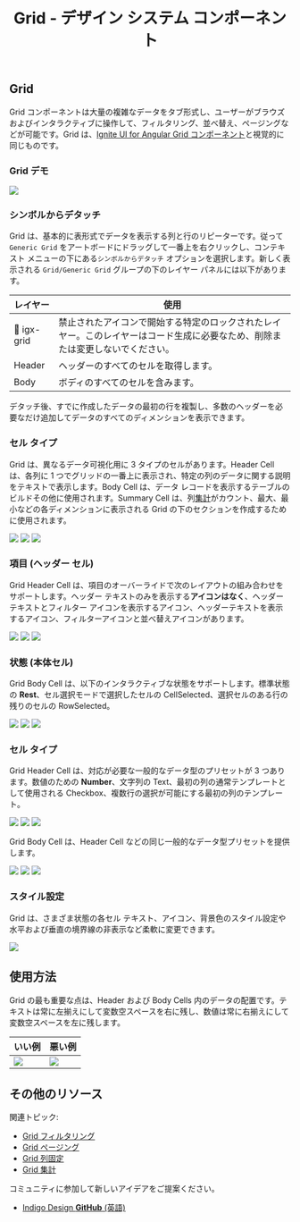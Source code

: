 ﻿---
title: Grid - デザイン システム コンポーネント
_description: Grid コンポーネント シンボルは、表形式の大量のデータを表示しインタラクティブに操作できます。
_keywords: デザイン システム, Sketch, Ignite UI for Angular, コンポーネント, UI ライブラリ, ウィジェット
_language: ja
---

## Grid

Grid コンポーネントは大量の複雑なデータをタブ形式し、ユーザーがブラウズおよびインタラクティブに操作して、フィルタリング、並べ替え、ページングなどが可能です。Grid は、[Ignite UI for Angular Grid コンポーネント](https://jp.infragistics.com/products/ignite-ui-angular/angular/components/grid.html)と視覚的に同じものです。

### Grid デモ

<img src="../images/grid_demo.png" srcset="../images/grid_demo@2x.png 2x" />

### シンボルからデタッチ

Grid は、基本的に表形式でデータを表示する列と行のリピーターです。従って `Generic Grid` をアートボードにドラッグして一番上を右クリックし、コンテキスト メニューの下にある`シンボルからデタッチ` オプションを選択します。新しく表示される `Grid/Generic Grid` グループの下のレイヤー パネルには以下があります。

| レイヤー | 使用 |
| ----------------------------- | ------------------------------- |
| 🚫 igx-grid | 禁止されたアイコンで開始する特定のロックされたレイヤー。このレイヤーはコード生成に必要なため、削除または変更しないでください。 |
| Header | ヘッダーのすべてのセルを取得します。 |
| Body | ボディのすべてのセルを含みます。 |

デタッチ後、すでに作成したデータの最初の行を複製し、多数のヘッダーを必要なだけ追加してデータのすべてのディメンションを表示できます。

### セル タイプ

Grid は、異なるデータ可視化用に 3 タイプのセルがあります。Header Cell は、各列に 1 つでグリッドの一番上に表示され、特定の列のデータに関する説明をテキストで表示します。Body Cell は、データ レコードを表示するテーブルのビルドその他に使用されます。Summary Cell は、列[集計](grid-summaries.md)がカウント、最大、最小などの各ディメンションに表示される Grid の下のセクションを作成するために使用されます。

<img src="../images/grid_cell_header.png" srcset="../images/grid_cell_header@2x.png 2x" />
<img src="../images/grid_cell_body.png" srcset="../images/grid_cell_body@2x.png 2x" />
<img src="../images/grid_cell_summary.png" srcset="../images/grid_cell_summary@2x.png 2x" />

### 項目 (ヘッダー セル)

Grid Header Cell は、項目のオーバーライドで次のレイアウトの組み合わせをサポートします。ヘッダー テキストのみを表示する**アイコンはなく**、ヘッダー テキストとフィルター アイコンを表示するアイコン、ヘッダーテキストを表示するアイコン、フィルターアイコンと並べ替えアイコンがあります。

<img src="../images/grid_cell_header_no-icon.png" srcset="../images/grid_cell_header_no-icon@2x.png 2x" />
<img src="../images/grid_cell_header_icon.png" srcset="../images/grid_cell_header_icon@2x.png 2x" />
<img src="../images/grid_cell_header_icons.png" srcset="../images/grid_cell_header_icons@2x.png 2x" />

### 状態 (本体セル)

Grid Body Cell は、以下のインタラクティブな状態をサポートします。標準状態の **Rest**、セル選択モードで選択したセルの CellSelected、選択セルのある行の残りのセルの RowSelected。

<img src="../images/grid_cell_body_rest.png" srcset="../images/grid_cell_body_rest@2x.png 2x" />
<img src="../images/grid_cell_body_cell-selected.png" srcset="../images/grid_cell_body_cell-selected@2x.png 2x" />
<img src="../images/grid_cell_body_row-selected.png" srcset="../images/grid_cell_body_row-selected@2x.png 2x" />

### セル タイプ

Grid Header Cell は、対応が必要な一般的なデータ型のプリセットが 3 つあります。数値のための **Number**、文字列の Text、最初の列の通常テンプレートとして使用される Checkbox、複数行の選択が可能にする最初の列のテンプレート。

<img src="../images/grid_cell_header_number.png" srcset="../images/grid_cell_header_number@2x.png 2x" />
<img src="../images/grid_cell_header_text.png" srcset="../images/grid_cell_header_text@2x.png 2x" />
<img src="../images/grid_cell_header_checkbox.png" srcset="../images/grid_cell_header_checkbox@2x.png 2x" />

Grid Body Cell は、Header Cell などの同じ一般的なデータ型プリセットを提供します。

<img src="../images/grid_cell_body_number.png" srcset="../images/grid_cell_body_number@2x.png 2x" />
<img src="../images/grid_cell_body_text.png" srcset="../images/grid_cell_body_text@2x.png 2x" />
<img src="../images/grid_cell_body_checkbox.png" srcset="../images/grid_cell_body_checkbox@2x.png 2x" />

### スタイル設定

Grid は、さまざま状態の各セル テキスト、アイコン、背景色のスタイル設定や水平および垂直の境界線の非表示など柔軟に変更できます。

<img src="../images/grid_styling.png" srcset="../images/grid_styling@2x.png 2x" />

## 使用方法

Grid の最も重要な点は、Header および Body Cells 内のデータの配置です。テキストは常に左揃えにして変数空スペースを右に残し、数値は常に右揃えにして変数空スペースを左に残します。

| いい例                      | 悪い例                        |
| --------------------------- | ----------------------------- |
| <img src="../images/grid_do1.png" srcset="../images/grid_do1@2x.png 2x" /> | <img src="../images/grid_dont1.png" srcset="../images/grid_dont1@2x.png 2x" /> |

## その他のリソース

関連トピック:

- [Grid フィルタリング](grid-filter.md)
- [Grid ページング](grid-paging.md)
- [Grid 列固定](grid-column-pinning.md)
- [Grid 集計](grid-summaries.md)
  <div class="divider--half"></div>

コミュニティに参加して新しいアイデアをご提案ください。

- [Indigo Design **GitHub** (英語)](https://github.com/IgniteUI/design-system-docfx)
